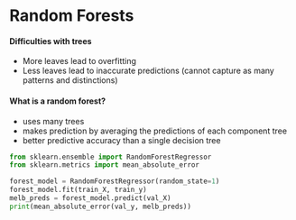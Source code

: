 # Random Forests 
#### Difficulties with trees 
- More leaves lead to overfitting 
- Less leaves lead to inaccurate predictions (cannot capture as many patterns and distinctions) 

#### What is a random forest? 
- uses many trees 
- makes prediction by averaging the predictions of each component tree 
- better predictive accuracy than a single decision tree 

```python 
from sklearn.ensemble import RandomForestRegressor
from sklearn.metrics import mean_absolute_error

forest_model = RandomForestRegressor(random_state=1)
forest_model.fit(train_X, train_y)
melb_preds = forest_model.predict(val_X)
print(mean_absolute_error(val_y, melb_preds))
```
